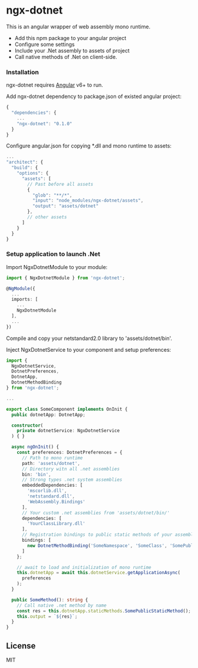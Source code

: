 # ngx-dotnet

This is an angular wrapper of web assembly mono runtime.

  - Add this npm package to your angular project
  - Configure some settings
  - Include your .Net assembly to assets of project
  - Call native methods of .Net on client-side.

### Installation

ngx-dotnet requires [Angular](https://angular.io/) v6+ to run.

Add ngx-dotnet dependency to package.json of existed angular project:
```javascript
{
  "dependencies": {
    ...
    "ngx-dotnet": "0.1.0"
  }
}
```

Configure angular.json for copying *.dll and mono runtime to assets:
```javascript
...
"architect": {
  "build": {
    "options": {
      "assets": [
        // Past before all assets
        {
          "glob": "**/*",
          "input": "node_modules/ngx-dotnet/assets",
          "output": "assets/dotnet"
        },
        // other assets
      ]
    }
  }
}
```

### Setup application to launch .Net

Import NgxDotnetModule to your module:
```typescript
import { NgxDotnetModule } from 'ngx-dotnet';

@NgModule({
  ...
  imports: [
    ...
    NgxDotnetModule
  ],
  ...
})
```

Compile and copy your netstandard2.0 library to 'assets/dotnet/bin'.

Inject NgxDotnetService to your component and setup preferences:
```typescript
import {
  NgxDotnetService,
  DotnetPreferences,
  DotnetApp,
  DotnetMethodBinding
} from 'ngx-dotnet';

...

export class SomeComponent implements OnInit {
  public dotnetApp: DotnetApp;

  constructor(
    private dotnetService: NgxDotnetService
  ) { }

  async ngOnInit() {
    const preferences: DotnetPreferences = {
      // Path to mono runtime
      path: 'assets/dotnet',
      // Directory witn all .net assemblies
      bin: 'bin',
      // Strong types .net system assemblies
      embeddedDependencies: [
        'mscorlib.dll',
        'netstandard.dll',
        'WebAssembly.Bindings'
      ],
      // Your custom .net assemblies from 'assets/dotnet/bin/'
      dependencies: [
        'YourClassLibrary.dll'
      ],
      // Registration bindings to public static methods of your assembly
      bindings: [
        new DotnetMethodBinding('SomeNamespace', 'SomeClass', 'SomePublicStaticMethod')
      ]
    };

    // await to load and initialization of mono runtime
    this.dotnetApp = await this.dotnetService.getApplicationAsync(
      preferences
    );
  }

  public SomeMethod(): string {
    // Call native .net method by name
    const res = this.dotnetApp.staticMethods.SomePublicStaticMethod();
    this.output = `${res}`;
  }
}
```

License
----

MIT
